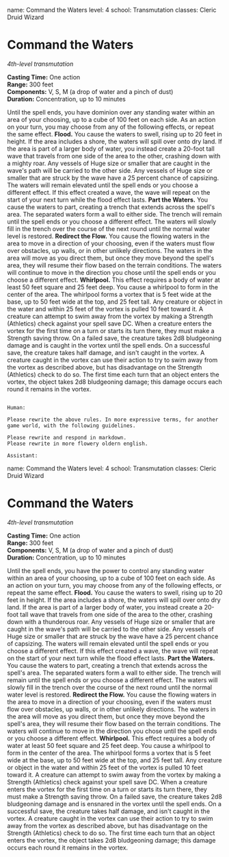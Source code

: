 name: Command the Waters
level: 4
school: Transmutation
classes: Cleric
         Druid
         Wizard

# Command the Waters 
_4th-level transmutation_ 

**Casting Time:** One action    
**Range:** 300 feet    
**Components:** V, S, M (a drop of water and a pinch of dust)    
**Duration:** Concentration, up to 10 minutes 

Until the spell ends, you have dominion over any standing water within an area of your choosing, up to a cube of 100 feet on each side. As an action on your turn, you may choose from any of the following effects, or repeat the same effect. 
**Flood.** You cause the waters to swell, rising up to 20 feet in height. If the area includes a shore, the waters will spill over onto dry land. 
If the area is part of a larger body of water, you instead create a 20-foot tall wave that travels from one side of the area to the other, crashing down with a mighty roar. Any vessels of Huge size or smaller that are caught in the wave's path will be carried to the other side. Any vessels of Huge size or smaller that are struck by the wave have a 25 percent chance of capsizing. 
The waters will remain elevated until the spell ends or you choose a different effect. If this effect created a wave, the wave will repeat on the start of your next turn while the flood effect lasts. 
**Part the Waters.** You cause the waters to part, creating a trench that extends across the spell's area. The separated waters form a wall to either side. The trench will remain until the spell ends or you choose a different effect. The waters will slowly fill in the trench over the course of the next round until the normal water level is restored. 
**Redirect the Flow.** You cause the flowing waters in the area to move in a direction of your choosing, even if the waters must flow over obstacles, up walls, or in other unlikely directions. The waters in the area will move as you direct them, but once they move beyond the spell's area, they will resume their flow based on the terrain conditions. The waters will continue to move in the direction you chose until the spell ends or you choose a different effect. 
**Whirlpool.** This effect requires a body of water at least 50 feet square and 25 feet deep. You cause a whirlpool to form in the center of the area. The whirlpool forms a vortex that is 5 feet wide at the base, up to 50 feet wide at the top, and 25 feet tall. Any creature or object in the water and within 25 feet of the vortex is pulled 10 feet toward it. A creature can attempt to swim away from the vortex by making a Strength (Athletics) check against your spell save DC. 
When a creature enters the vortex for the first time on a turn or starts its turn there, they must make a Strength saving throw. On a failed save, the creature takes 2d8 bludgeoning damage and is caught in the vortex until the spell ends. On a successful save, the creature takes half damage, and isn't caught in the vortex. A creature caught in the vortex can use their action to try to swim away from the vortex as described above, but has disadvantage on the Strength (Athletics) check to do so. 
The first time each turn that an object enters the vortex, the object takes 2d8 bludgeoning damage; this damage occurs each round it remains in the vortex. 
```

Human:

Please rewrite the above rules. In more expressive terms, for another game world, with the following guidelines.

Please rewrite and respond in markdown.
Please rewrite in more flowery oldern english.

Assistant:
```
name: Command the Waters
level: 4
school: Transmutation
classes: Cleric
         Druid
         Wizard

# Command the Waters 
_4th-level transmutation_ 

**Casting Time:** One action    
**Range:** 300 feet    
**Components:** V, S, M (a drop of water and a pinch of dust)    
**Duration:** Concentration, up to 10 minutes 

Until the spell ends, you have the power to control any standing water within an area of your choosing, up to a cube of 100 feet on each side. As an action on your turn, you may choose from any of the following effects, or repeat the same effect. 
**Flood.** You cause the waters to swell, rising up to 20 feet in height. If the area includes a shore, the waters will spill over onto dry land. 
If the area is part of a larger body of water, you instead create a 20-foot tall wave that travels from one side of the area to the other, crashing down with a thunderous roar. Any vessels of Huge size or smaller that are caught in the wave's path will be carried to the other side. Any vessels of Huge size or smaller that are struck by the wave have a 25 percent chance of capsizing. 
The waters will remain elevated until the spell ends or you choose a different effect. If this effect created a wave, the wave will repeat on the start of your next turn while the flood effect lasts. 
**Part the Waters.** You cause the waters to part, creating a trench that extends across the spell's area. The separated waters form a wall to either side. The trench will remain until the spell ends or you choose a different effect. The waters will slowly fill in the trench over the course of the next round until the normal water level is restored. 
**Redirect the Flow.** You cause the flowing waters in the area to move in a direction of your choosing, even if the waters must flow over obstacles, up walls, or in other unlikely directions. The waters in the area will move as you direct them, but once they move beyond the spell's area, they will resume their flow based on the terrain conditions. The waters will continue to move in the direction you chose until the spell ends or you choose a different effect. 
**Whirlpool.** This effect requires a body of water at least 50 feet square and 25 feet deep. You cause a whirlpool to form in the center of the area. The whirlpool forms a vortex that is 5 feet wide at the base, up to 50 feet wide at the top, and 25 feet tall. Any creature or object in the water and within 25 feet of the vortex is pulled 10 feet toward it. A creature can attempt to swim away from the vortex by making a Strength (Athletics) check against your spell save DC. 
When a creature enters the vortex for the first time on a turn or starts its turn there, they must make a Strength saving throw. On a failed save, the creature takes 2d8 bludgeoning damage and is ensnared in the vortex until the spell ends. On a successful save, the creature takes half damage, and isn't caught in the vortex. A creature caught in the vortex can use their action to try to swim away from the vortex as described above, but has disadvantage on the Strength (Athletics) check to do so. 
The first time each turn that an object enters the vortex, the object takes 2d8 bludgeoning damage; this damage occurs each round it remains in the vortex. 
